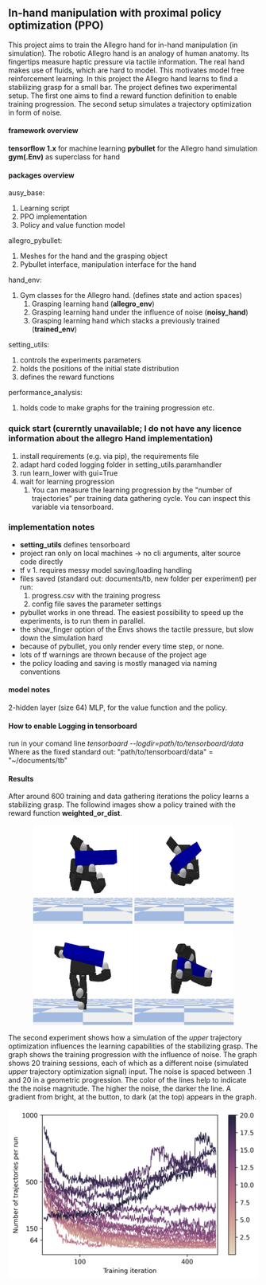 ## In-hand manipulation with proximal policy optimization (PPO)
This project aims to train the Allegro hand for in-hand manipulation (in simulation). The robotic Allegro hand is an analogy of human anatomy. Its fingertips measure haptic pressure via tactile information. The real hand makes use of fluids, which are hard to model. This motivates model free reinforcement learning. In this project the Allegro hand learns to find a stabilizing grasp for a small bar.
The project defines two experimental setup. The first one aims to find a reward function definition to enable training progression. The second setup simulates a trajectory optimization in form of noise. 
#### framework overview
**tensorflow 1.x** for machine learning
**pybullet** for the Allegro hand simulation
**gym(.Env)** as superclass for hand  

#### packages overview
ausy_base:
  1. Learning script
  1. PPO implementation
  1. Policy and value function model

allegro_pybullet:
  1. Meshes for the hand and the grasping object
  1. Pybullet interface, manipulation interface for the hand

hand_env:
  1. Gym classes for the Allegro hand. (defines state and action spaces) 
      1. Grasping learning hand (**allegro_env**)
      1. Grasping learning hand under the influence of noise (**noisy_hand**)
      1. Grasping learning hand which stacks a previously trained (**trained_env**)

setting_utils:
  1. controls the experiments parameters
  1. holds the positions of the initial state distribution
  1. defines the reward functions

performance_analysis:
  1. holds code to make graphs for the training progression etc.

### quick start (curerntly unavailable; I do not have any licence information about the allegro Hand implementation)
  1. install requirements (e.g. via pip), the requirements file
  2. adapt hard coded logging folder in setting_utils.paramhandler
  3. run learn_lower with gui=True
  4. wait for learning progression 
     1. You can measure the learning progression by the "number of trajectories" per training data gathering cycle. You can inspect this variable via tensorboard.


### implementation notes
- **setting_utils** defines tensorboard
- project ran only on local machines -> no cli arguments, alter source code directly
- tf v 1. requires messy model saving/loading handling
- files saved (standard out: documents/tb, new folder per experiment) per run:
  1. progress.csv with the training progress
  1. config file saves the parameter settings
- pybullet works in one thread. The easiest possibility to speed up the experiments, is to run them in parallel.    
- the show_finger option of the Envs shows the tactile pressure, but slow down the simulation hard
- because of pybullet, you only render every time step, or none.
- lots of tf warnings are thrown because of the project age
- the policy loading and saving is mostly managed via naming conventions
#### model notes
2-hidden layer (size 64) MLP, for the value function and the policy.
#### How to enable Logging in tensorboard
run in your comand line
*tensorboard --logdir=path/to/tensorboard/data* \
Where as the fixed standard out: "path/to/tensorboard/data" = "~/documents/tb"


#### Results
After around 600 training and data gathering iterations the policy learns a stabilizing grasp.
The followind images show a policy trained with the reward function **weighted_or_dist**.
<p align="center">
  <img src="https://github.com/JonasMedu/learn_grasping/blob/main/read_me_images/noise_weighted_or_distMon_Dec__7_13_01_05_2020_28fea92c-be03-41fd-b6f4-95713e8b46c7_pos1_50_cropped.png" width="200" title="stable position a">
  <img src="https://github.com/JonasMedu/learn_grasping/blob/main/read_me_images/noise_weighted_or_distMon_Dec__7_13_01_05_2020_28fea92c-be03-41fd-b6f4-95713e8b46c7_pos2_50_cropped.png" width="200" alt="stable position b">
  <img src="https://github.com/JonasMedu/learn_grasping/blob/main/read_me_images/noise_weighted_or_distMon_Dec__7_13_01_05_2020_28fea92c-be03-41fd-b6f4-95713e8b46c7_pos3_50_cropped.png" width="200" alt="stable position c">
  <img src="https://github.com/JonasMedu/learn_grasping/blob/main/read_me_images/noise_weighted_or_distMon_Dec__7_13_01_05_2020_28fea92c-be03-41fd-b6f4-95713e8b46c7_pos_test_50_cropped.png" width="200" alt="stable position d">  
</p>

The second experiment shows how a simulation of the *upper* trajectory optimization influences the learning capabilities of the stabilizing grasp. The graph shows the training progression with the influence of noise. The graph shows 20 training sessions, each of which as a different noise (simulated *upper* trajectory optimization signal) input. The noise is spaced between .1 and 20 in a geometric progression. The color of the lines help to indicate the the noise magnitude. The higher the noise, the darker the line. A gradient from bright, at the button, to dark (at the top) appears in the graph.   
<p align="center">
  <img src="https://github.com/JonasMedu/learn_grasping/blob/main/read_me_images/Training_progress_noisy_run.png" width="600" title="Grapsing performance under the influence of noise.">
</p>
